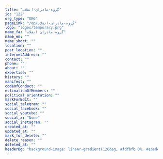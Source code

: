 ```yaml
---
title: "گروه-مادران-انقلاب"
id: "122"
org_type: "ORG"
pageLink: "/op/گروه-مادران-انقلاب"
logo: "logos/temporary.png"
name_fa: "گروه مادران انقلاب"
name_en: ""
name_short: ""
location: ""
post_location: ""
internetAddress: ""
contact: ""
phone: ""
about: ""
expertise: ""
history: ""
manifest: ""
codeOfConduct: ""
estimationOfMembers: ""
political_orientation: ""
markForEdit: ""
social_telegram: ""
social_facebook: ""
social_youtube: ""
social_x: "None"
social_instagram: ""
created_at: ""
updated_at: ""
mark_for_delete: ""
delete_reason: ""
deleted_at: ""
headerBg: "background-image: linear-gradient(120deg, #fdfbfb 0%, #ebedee 100%);"
---
```


